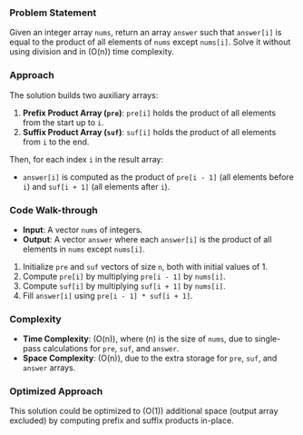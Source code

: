 ### Problem Statement
Given an integer array `nums`, return an array `answer` such that `answer[i]` is equal to the product of all elements of `nums` except `nums[i]`. Solve it without using division and in \(O(n)\) time complexity.

### Approach
The solution builds two auxiliary arrays:
1. **Prefix Product Array (`pre`)**: `pre[i]` holds the product of all elements from the start up to `i`.
2. **Suffix Product Array (`suf`)**: `suf[i]` holds the product of all elements from `i` to the end.

Then, for each index `i` in the result array:
- `answer[i]` is computed as the product of `pre[i - 1]` (all elements before `i`) and `suf[i + 1]` (all elements after `i`).

### Code Walk-through
- **Input**: A vector `nums` of integers.
- **Output**: A vector `answer` where each `answer[i]` is the product of all elements in `nums` except `nums[i]`.

1. Initialize `pre` and `suf` vectors of size `n`, both with initial values of 1.
2. Compute `pre[i]` by multiplying `pre[i - 1]` by `nums[i]`.
3. Compute `suf[i]` by multiplying `suf[i + 1]` by `nums[i]`.
4. Fill `answer[i]` using `pre[i - 1] * suf[i + 1]`.

### Complexity
- **Time Complexity**: \(O(n)\), where \(n\) is the size of `nums`, due to single-pass calculations for `pre`, `suf`, and `answer`.
- **Space Complexity**: \(O(n)\), due to the extra storage for `pre`, `suf`, and `answer` arrays.

### Optimized Approach
This solution could be optimized to \(O(1)\) additional space (output array excluded) by computing prefix and suffix products in-place.
